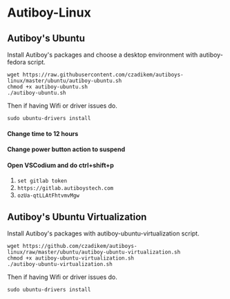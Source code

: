# Autiboy-Linux

## Autiboy's Ubuntu
Install Autiboy's packages and choose a desktop environment with autiboy-fedora script.
```
wget https://raw.githubusercontent.com/czadikem/autiboys-linux/master/ubuntu/autiboy-ubuntu.sh
chmod +x autiboy-ubuntu.sh
./autiboy-ubuntu.sh
```
Then if having Wifi or driver issues do.
```
sudo ubuntu-drivers install
```
#### Change time to 12 hours
#### Change power button action to suspend
#### Open VSCodium  and do ctrl+shift+p
1. ```set gitlab token```
2. ```https://gitlab.autiboystech.com```
3. ```ozUa-qtLLAtFhtvmvMgw```

## Autiboy's Ubuntu Virtualization
Install Autiboy's packages with autiboy-ubuntu-virtualization script.
```
wget https://github.com/czadikem/autiboys-linux/raw/master/ubuntu/autiboy-ubuntu-virtualization.sh
chmod +x autiboy-ubuntu-virtualization.sh
./autiboy-ubuntu-virtualization.sh
```
Then if having Wifi or driver issues do.
```
sudo ubuntu-drivers install
```

